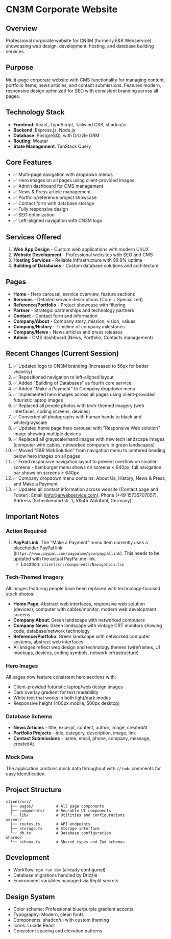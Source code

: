 # CN3M Corporate Website

## Overview
Professional corporate website for CN3M (formerly E&R Webservice) showcasing web design, development, hosting, and database building services.

## Purpose
Multi-page corporate website with CMS functionality for managing content, portfolio items, news articles, and contact submissions. Features modern, responsive design optimized for SEO with consistent branding across all pages.

## Technology Stack
- **Frontend**: React, TypeScript, Tailwind CSS, shadcn/ui
- **Backend**: Express.js, Node.js
- **Database**: PostgreSQL with Drizzle ORM
- **Routing**: Wouter
- **State Management**: TanStack Query

## Core Features
- ✅ Multi-page navigation with dropdown menus
- ✅ Hero images on all pages using client-provided images
- ✅ Admin dashboard for CMS management
- ✅ News & Press article management
- ✅ Portfolio/reference project showcase
- ✅ Contact form with database storage
- ✅ Fully responsive design
- ✅ SEO optimization
- ✅ Left-aligned navigation with CN3M logo

## Services Offered
1. **Web App Design** - Custom web applications with modern UI/UX
2. **Website Development** - Professional websites with SEO and CMS
3. **Hosting Services** - Reliable infrastructure with 99.9% uptime
4. **Building of Databases** - Custom database solutions and architecture

## Pages
- **Home** - Hero carousel, service overview, feature sections
- **Services** - Detailed service descriptions (Core + Specialized)
- **Reference/Portfolio** - Project showcase with filtering
- **Partner** - Strategic partnerships and technology partners
- **Contact** - Contact form and information
- **Company/About** - Company story, mission, vision, values
- **Company/History** - Timeline of company milestones
- **Company/News** - News articles and press releases
- **Admin** - CMS dashboard (News, Portfolio, Contacts management)

## Recent Changes (Current Session)
1. ✅ Updated logo to CN3M branding (increased to 56px for better visibility)
2. ✅ Repositioned navigation to left-aligned layout
3. ✅ Added "Building of Databases" as fourth core service
4. ✅ Added "Make a Payment" to Company dropdown menu
5. ✅ Implemented hero images across all pages using client-provided futuristic laptop images
6. ✅ Replaced all people photos with tech-themed imagery (web interfaces, coding screens, devices)
7. ✅ Converted all photographs with human hands to black and white/grayscale
8. ✅ Updated home page hero carousel with "Responsive Web solution" image showing multiple devices
9. ✅ Replaced all grayscale/hand images with new tech landscape images (computer with cables, networked computers in green landscapes)
10. ✅ Moved "E&R WebSolution" from navigation menu to centered heading below hero images on all pages
11. ✅ Fixed responsive navigation layout to prevent overflow on smaller screens - hamburger menu shows on screens < 640px, full navigation bar shows on screens ≥ 640px
12. ✅ Company dropdown menu contains: About Us, History, News & Press, and Make a Payment
13. ✅ Updated all contact information across website (Contact page and Footer): Email (info@erwebservice.com), Phone (+49 15735707057), Address (Schenkendorfstr. 1, 51545 Waldbröl, Germany)

## Important Notes

### Action Required
1. **PayPal Link**: The "Make a Payment" menu item currently uses a placeholder PayPal link (`https://www.paypal.com/paypalme/yourpaypallink`). This needs to be updated with the actual PayPal.me link.
   - Location: `client/src/components/Navigation.tsx`

### Tech-Themed Imagery
All images featuring people have been replaced with technology-focused stock photos:
- **Home Page**: Abstract web interfaces, responsive web solution (devices), computer with cables/monitor, modern web development screens
- **Company About**: Green landscape with networked computers
- **Company News**: Green landscape with vintage CRT monitors showing code, database/network technology
- **Reference/Portfolio**: Green landscape with networked computer systems, abstract web interfaces
- All images reflect web design and technology themes (wireframes, UI mockups, devices, coding symbols, network infrastructure)

### Hero Images
All pages now feature consistent hero sections with:
- Client-provided futuristic laptop/web design images
- Dark overlay gradient for text readability
- White text that works in both light/dark modes
- Responsive height (400px mobile, 500px desktop)

### Database Schema
- **News Articles** - title, excerpt, content, author, image, createdAt
- **Portfolio Projects** - title, category, description, image, link
- **Contact Submissions** - name, email, phone, company, message, createdAt

### Mock Data
The application contains mock data throughout with `//todo` comments for easy identification.

## Project Structure
```
client/src/
  ├── pages/          # All page components
  ├── components/     # Reusable UI components
  └── lib/            # Utilities and configurations
server/
  ├── routes.ts       # API endpoints
  ├── storage.ts      # Storage interface
  └── db.ts           # Database configuration
shared/
  └── schema.ts       # Shared types and Zod schemas
```

## Development
- Workflow: `npm run dev` (already configured)
- Database migrations handled by Drizzle
- Environment variables managed via Replit secrets

## Design System
- Color scheme: Professional blue/purple gradient accents
- Typography: Modern, clean fonts
- Components: shadcn/ui with custom theming
- Icons: Lucide React
- Consistent spacing and elevation patterns
